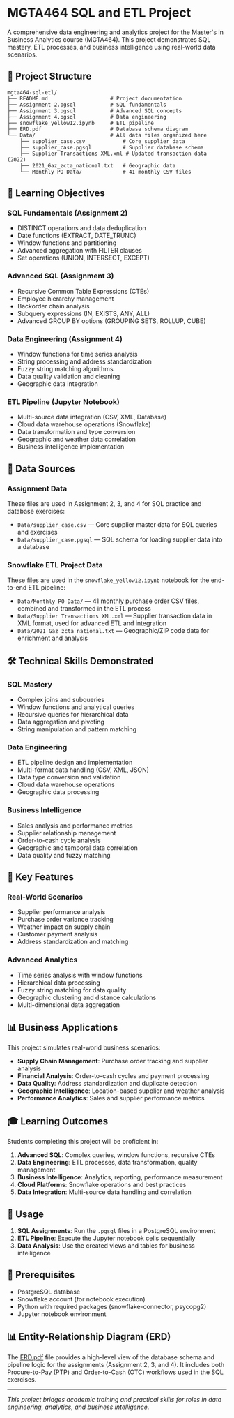 # MGTA464 SQL and ETL Project

A comprehensive data engineering and analytics project for the Master's in Business Analytics course (MGTA464). This project demonstrates SQL mastery, ETL processes, and business intelligence using real-world data scenarios.

## 📁 Project Structure

```
mgta464-sql-etl/
├── README.md                    # Project documentation
├── Assignment 2.pgsql           # SQL fundamentals
├── Assignment 3.pgsql           # Advanced SQL concepts
├── Assignment 4.pgsql           # Data engineering
├── snowflake_yellow12.ipynb     # ETL pipeline
├── ERD.pdf                      # Database schema diagram
└── Data/                        # All data files organized here
    ├── supplier_case.csv            # Core supplier data
    ├── supplier_case.pgsql          # Supplier database schema
    ├── Supplier Transactions XML.xml # Updated transaction data (2022)
    ├── 2021_Gaz_zcta_national.txt   # Geographic data
    └── Monthly PO Data/             # 41 monthly CSV files
```

## 🎯 Learning Objectives

### **SQL Fundamentals (Assignment 2)**
- DISTINCT operations and data deduplication
- Date functions (EXTRACT, DATE_TRUNC)
- Window functions and partitioning
- Advanced aggregation with FILTER clauses
- Set operations (UNION, INTERSECT, EXCEPT)

### **Advanced SQL (Assignment 3)**
- Recursive Common Table Expressions (CTEs)
- Employee hierarchy management
- Backorder chain analysis
- Subquery expressions (IN, EXISTS, ANY, ALL)
- Advanced GROUP BY options (GROUPING SETS, ROLLUP, CUBE)

### **Data Engineering (Assignment 4)**
- Window functions for time series analysis
- String processing and address standardization
- Fuzzy string matching algorithms
- Data quality validation and cleaning
- Geographic data integration

### **ETL Pipeline (Jupyter Notebook)**
- Multi-source data integration (CSV, XML, Database)
- Cloud data warehouse operations (Snowflake)
- Data transformation and type conversion
- Geographic and weather data correlation
- Business intelligence implementation

## 📂 Data Sources

### Assignment Data
These files are used in Assignment 2, 3, and 4 for SQL practice and database exercises:
- `Data/supplier_case.csv` — Core supplier master data for SQL queries and exercises
- `Data/supplier_case.pgsql` — SQL schema for loading supplier data into a database

### Snowflake ETL Project Data
These files are used in the `snowflake_yellow12.ipynb` notebook for the end-to-end ETL pipeline:
- `Data/Monthly PO Data/` — 41 monthly purchase order CSV files, combined and transformed in the ETL process
- `Data/Supplier Transactions XML.xml` — Supplier transaction data in XML format, used for advanced ETL and integration
- `Data/2021_Gaz_zcta_national.txt` — Geographic/ZIP code data for enrichment and analysis


## 🛠️ Technical Skills Demonstrated

### **SQL Mastery**
- Complex joins and subqueries
- Window functions and analytical queries
- Recursive queries for hierarchical data
- Data aggregation and pivoting
- String manipulation and pattern matching

### **Data Engineering**
- ETL pipeline design and implementation
- Multi-format data handling (CSV, XML, JSON)
- Data type conversion and validation
- Cloud data warehouse operations
- Geographic data processing

### **Business Intelligence**
- Sales analysis and performance metrics
- Supplier relationship management
- Order-to-cash cycle analysis
- Geographic and temporal data correlation
- Data quality and fuzzy matching

## 🚀 Key Features

### **Real-World Scenarios**
- Supplier performance analysis
- Purchase order variance tracking
- Weather impact on supply chain
- Customer payment analysis
- Address standardization and matching

### **Advanced Analytics**
- Time series analysis with window functions
- Hierarchical data processing
- Fuzzy string matching for data quality
- Geographic clustering and distance calculations
- Multi-dimensional data aggregation

## 📊 Business Applications

This project simulates real-world business scenarios:
- **Supply Chain Management**: Purchase order tracking and supplier analysis
- **Financial Analysis**: Order-to-cash cycles and payment processing
- **Data Quality**: Address standardization and duplicate detection
- **Geographic Intelligence**: Location-based supplier and weather analysis
- **Performance Analytics**: Sales and supplier performance metrics

## 🎓 Learning Outcomes

Students completing this project will be proficient in:
1. **Advanced SQL**: Complex queries, window functions, recursive CTEs
2. **Data Engineering**: ETL processes, data transformation, quality management
3. **Business Intelligence**: Analytics, reporting, performance measurement
4. **Cloud Platforms**: Snowflake operations and best practices
5. **Data Integration**: Multi-source data handling and correlation

## 📝 Usage

1. **SQL Assignments**: Run the `.pgsql` files in a PostgreSQL environment
2. **ETL Pipeline**: Execute the Jupyter notebook cells sequentially
3. **Data Analysis**: Use the created views and tables for business intelligence

## 🔧 Prerequisites

- PostgreSQL database
- Snowflake account (for notebook execution)
- Python with required packages (snowflake-connector, psycopg2)
- Jupyter notebook environment

## 📊 Entity-Relationship Diagram (ERD)

The [ERD.pdf](./ERD.pdf) file provides a high-level view of the database schema and pipeline logic for the assignments (Assignment 2, 3, and 4). It includes both Procure-to-Pay (PTP) and Order-to-Cash (OTC) workflows used in the SQL exercises.

---

*This project bridges academic training and practical skills for roles in data engineering, analytics, and business intelligence.*